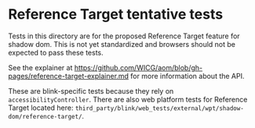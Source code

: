 # Reference Target tentative tests

Tests in this directory are for the proposed Reference Target feature for
shadow dom. This is not yet standardized and browsers should not be expected to
pass these tests.

See the explainer at
https://github.com/WICG/aom/blob/gh-pages/reference-target-explainer.md for
more information about the API.

These are blink-specific tests because they rely on `accessibilityController`.
There are also web platform tests for Reference Target located here:
`third_party/blink/web_tests/external/wpt/shadow-dom/reference-target/`.
